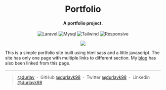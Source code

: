<h1 align="center">
  <br>
  Portfolio
  <br>
</h1>

<h4 align="center">A portfolio project.</h4>

<p align="center">
<img src="https://img.shields.io/badge/Used-html5-red.svg?style=plastic&logo=HTML5" alt="Laravel">
<img src="https://img.shields.io/badge/Used-sass-pink.svg?style=plastic&logo=sass" alt="Mysql">
<img src="https://img.shields.io/badge/Used-javascript-yellow.svg?style=plastic&logo=javascript" alt="Tailwind">
<img src="https://img.shields.io/badge/layout-responsive-orange.svg?style=plastic" alt="Responsive">
</p>
<p align="center">
<a href="http://durlavk98.github.io/portfolio/"><img src="https://img.shields.io/badge/Live%20demo%20at-GitHub%20Pages-blueviolet.svg?style=for-the-badge&logo=GitHub"/></a>
</p>

<p>
This  is a simple portfolio site built using html sass and a little javascript. The site has only one page with multiple links to different section. My <a href="https://awesome-khorana-181f4e.netlify.app/">blog</a> has also been linked from this page.
</p>

---

> [@durlav](https://durlavk98.github.io/portfolio/) &nbsp;&middot;&nbsp;
> GitHub [@durlavk98](https://github.com/durlavk98) &nbsp;&middot;&nbsp;
> Twitter [@durlavk98](https://twitter.com/durlavk98) &nbsp;&middot;&nbsp;
> Linkedin [@durlavk98](https://linkedin.com/in/durlavk98)
